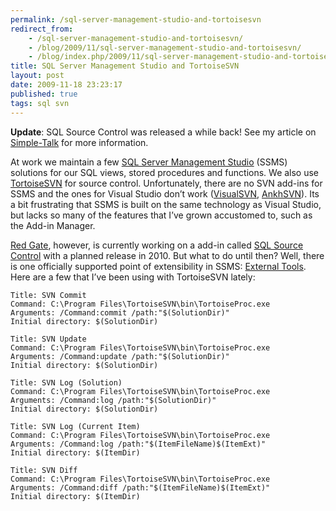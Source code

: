 ```yaml
---
permalink: /sql-server-management-studio-and-tortoisesvn
redirect_from: 
    - /sql-server-management-studio-and-tortoisesvn/
    - /blog/2009/11/sql-server-management-studio-and-tortoisesvn/
    - /blog/index.php/2009/11/sql-server-management-studio-and-tortoisesvn/
title: SQL Server Management Studio and TortoiseSVN 
layout: post
date: 2009-11-18 23:23:17
published: true
tags: sql svn
---
```



**Update**: SQL Source Control was released a while back! See my article on [Simple-Talk](http://www.simple-talk.com/sql/sql-tools/sql-source-control---no-more-database-development-without-it/) for more information.

At work we maintain a few [SQL Server Management Studio](http://msdn.microsoft.com/en-us/library/ms174173.aspx) (SSMS) solutions for our SQL views, stored procedures and functions. We also use [TortoiseSVN](http://tortoisesvn.tigris.org/) for source control. Unfortunately, there are no SVN add-ins for SSMS and the ones for Visual Studio don’t work ([VisualSVN](http://www.visualsvn.com/visualsvn/), [AnkhSVN](http://ankhsvn.open.collab.net/)). Its a bit frustrating that SSMS is built on the same technology as Visual Studio, but lacks so many of the features that I’ve grown accustomed to, such as the Add-in Manager.

[Red Gate](http://www.red-gate.com/), however, is currently working on a add-in called [SQL Source Control](http://www.red-gate.com/products/SQL_Source_Control/) with a planned release in 2010. But what to do until then? Well, there is one officially supported point of extensibility in SSMS: [External Tools](http://msdn.microsoft.com/en-us/library/ms177402.aspx). Here are a few that I’ve been using with TortoiseSVN lately:

    Title: SVN Commit  
    Command: C:\Program Files\TortoiseSVN\bin\TortoiseProc.exe  
    Arguments: /Command:commit /path:"$(SolutionDir)"
    Initial directory: $(SolutionDir)

    Title: SVN Update  
    Command: C:\Program Files\TortoiseSVN\bin\TortoiseProc.exe  
    Arguments: /Command:update /path:"$(SolutionDir)"  
    Initial directory: $(SolutionDir)

    Title: SVN Log (Solution)  
    Command: C:\Program Files\TortoiseSVN\bin\TortoiseProc.exe  
    Arguments: /Command:log /path:"$(SolutionDir)"
    Initial directory: $(SolutionDir)

    Title: SVN Log (Current Item)  
    Command: C:\Program Files\TortoiseSVN\bin\TortoiseProc.exe  
    Arguments: /Command:log /path:"$(ItemFileName)$(ItemExt)"  
    Initial directory: $(ItemDir)

    Title: SVN Diff  
    Command: C:\Program Files\TortoiseSVN\bin\TortoiseProc.exe  
    Arguments: /Command:diff /path:"$(ItemFileName)$(ItemExt)"  
    Initial directory: $(ItemDir)
